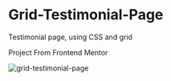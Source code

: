 # Grid-Testimonial-Page
Testimonial page, using CSS and grid

Project From Frontend Mentor

![grid-testimonial-page](https://github.com/daleskinz/Grid-Testimonial-Page/assets/141495352/5a43c777-f6cd-4a5a-b313-a9dbc784efb2)
